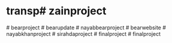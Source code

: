 # transp#   z a i n p r o j e c t  
 #   b e a r p r o j e c t  
 #   b e a r u p d a t e  
 #   n a y a b b e a r p r o j e c t  
 #   b e a r w e b s i t e  
 #   n a y a b k h a n p r o j e c t  
 #   s i r a h d a p r o j e c t  
 #   f i n a l p r o j e c t  
 #   f i n a l p r o j e c t  
 